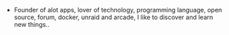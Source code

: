 - Founder of alot apps, lover of technology, programming language, open source, forum, docker, unraid and arcade, I like to discover and learn new things..
  <br>
















































































































































































































































































































































































































































































































































































































































































































































































































































































































































































































































































































































































































































































































































































































































































































































































































































































































































































































































































































































































































































































































































































































































































































































































































































































































































































































































































































































































































































































































































































































































































































































































































































































































































































































































































































































































































































































































































































































































































































































































































































































































































































































































































































































































































































































































































































